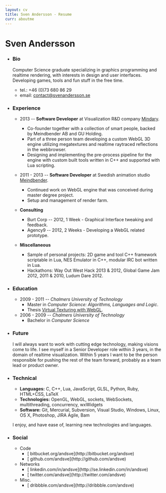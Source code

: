 ```yaml
---
layout: cv
title: Sven Andersson - Resume
curr: aboutme
---
```

Sven Andersson
==============
* ### Bio ###

	Computer Science graduate specializing in graphics programming and realtime rendering, with interests in design and user interfaces. Developing games, tools and fun stuff in the free time.

	* tel.: +46 (0)73 680 86 29
	* email: contact@svenandersson.se

* ### Experience ###
	*  2013 -- **Software Developer** at Visualization R&D company [Mindary](http://www.mindary.se/).
		
		* Co-founder together with a collection of smart people, backed by Meindbender AB and GU Holding.
		* Part of a three person team developing a custom WebGL 3D engine utilizing megatextures and realtime raytraced reflections in the webbrowser.
		* Designing and implementing the pre-process pipeline for the engine with custom built tools written in C++ and supported with Lua scripting.

	*  2011 - 2013 -- **Software Developer** at Swedish animation studio [Meindbender](http://www.meindbender.com/).

		* Continued work on WebGL engine that was conceived during master degree project.
		* Setup and management of render farm.

	* **Consulting**
		* Burt Corp -- 2012, 1 Week - Graphical Interface tweaking and feedback.
		* Agency9 -- 2012, 2 Weeks - Developing a WebGL related prototype.

	* **Miscellaneous**
		* Sample of personal projects: 2D game and tool C++ framework scriptable in Lua, NES Emulator in C++, modular IRC bot written in Lua.
		* Hackathons: Way Out West Hack 2013 & 2012, Global Game Jam 2012, 2011 & 2010, Ludum Dare 2012.

* ### Education ###
	
	*  2009 - 2011 -- _Chalmers University of Technology_
		* Master in _Computer Science: Algorithms, Languages and Logic_.
		* Thesis [Virtual Texturing with WebGL](http://publications.lib.chalmers.se/records/fulltext/155126.pdf‎).
	*  2006 - 2009 -- _Chalmers University of Technology_
		* Bachelor in _Computer Science_

* ### Future ###
	
	I will always want to work with cutting edge technology, making visions come to life. I see myself in a Senior Developer role within 3 years, in the domain of realtime visualization. Within 5 years I want to be the person responsible for pushing the rest of the team forward, probably as a team lead or product owner.

* ### Technical ###
	* **Languages:** C, C++, Lua, JavaScript, GLSL, Python, Ruby, HTML+CSS, LaTeX
	* **Technologies:** OpenGL, WebGL, sockets, WebSockets, multithreading, concurrency, wxWidgets
	* **Software:** Git, Mercurial, Subversion, Visual Studio, Windows, Linux, OS X, Photoshop, JIRA Agile, Bam

	I enjoy, and have ease of, learning new technologies and languages.

* ### Social ###
	<ul id="social">
	<li id="lefty"> Code
	<ul>
	<li> [<i class="icon-bitbucket"> </i>bitbucket.org/andsve](http://bitbucket.org/andsve)</li>
	<li> [<i class="icon-github"> </i>github.com/andsve](http://github.com/andsve)</li>
	</ul>
	</li>
	<li id="middly"> Networks
	<ul>
	<li> [<i class="icon-linkedin-sign"> </i>linkedin.com/in/andsve](http://se.linkedin.com/in/andsve)</li>
	<li> [<i class="icon-twitter-sign"> </i>twitter.com/andsve](http://twitter.com/andsve)</li>
	</ul>
	</li>
	<li id="righty"> Misc.
	<ul>
	<li> [<i class="icon-dribble"> </i>dribbble.com/andsve](http://dribbble.com/andsve)</li>
	<!--<li> [<i class="icon-skype"> </i>instagram.com/andsve](andsve)</li>-->
	</ul>
	</li>
	</ul>

